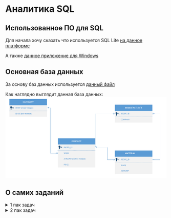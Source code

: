 # Аналитика SQL

## Использованное ПО для SQL
Для начала хочу сказать что используется  SQL Lite [на данное платформе](https://sqliteonline.com/)

А также [данное приложение для Windows](https://sqlitebrowser.org/dl/)

## Основная база данных
За основу баз данных используется [данный файл](/images/wares_20240802.sqlite3)

Как наглядно выглядит данная база данных:
![бд](/images/ВизуализацияОсновнойTаблицы.png)

## О самих заданий
<details>
<summary>
1 пак задач
</summary>

## **Краткая справка о пакете**

Данный пакет задач посвящен основам работы с SQL, включая выполнение простых запросов, сортировку данных, операции с заданиями и простую агрегацию. Задачи направлены на освоение ключевых навыков взаимодействия с реляционными базами данных, такими как извлечение уникальных значений, фильтрация, сортировка, вычисление агрегатных функций (минимум, максимум, среднее, дисперсия) и работа с подзапросами.

## **Основные навыки, используемые для решения задач**

## 1. **Выбор уникальных значений**

Использование ключевого слова DISTINCT для исключения дубликатов в результатах запроса.

Пример:
``` bash
SELECT DISTINCT company FROM MANUFACTURER;
```

## **2. Агрегатные функции**

Применение функций COUNT, MIN, MAX, AVG для вычисления количества, минимального, максимального и среднего значений.

Пример:
``` bash
SELECT COUNT(DISTINCT company) FROM MANUFACTURER;
```

## **3.Фильтрация данных**

Использование WHERE для отбора записей по условию, включая операторы LIKE для поиска по шаблону.

Пример:
``` bash
SELECT DISTINCT company FROM MANUFACTURER WHERE company LIKE 'A%' OR company LIKE 'B%';
```

## **4.Сортировка результатов**

Применение ORDER BY для сортировки данных в алфавитном или числовом порядке.

Пример:
``` bash
SELECT DISTINCT company FROM MANUFACTURER ORDER BY company ASC;
```

## **5.Операции с множествами**

Использование EXCEPT для вычитания одного набора данных из другого.

Пример:
``` bash
SELECT DISTINCT WARE FROM PRODUCT
EXCEPT
SELECT WARE FROM MATERIAL;
```

## **6.Подзапросы**

Выполнение вложенных запросов для вычисления промежуточных результатов, например, для расчёта дисперсии.

Пример:
``` bash
SELECT ROUND(AVG(price), 1) AS Средняя_цена, 
       ROUND(AVG((price - (SELECT AVG(price) FROM PRODUCT WHERE ware = 'Meat')) * 
             (price - (SELECT AVG(price) FROM PRODUCT WHERE ware = 'Meat'))), 1) AS Дисперсионная_цена
FROM PRODUCT
WHERE ware = 'Meat';
```

## **7.Округление чисел**

Использование функции ROUND для округления результатов до заданного количества знаков после запятой.

## **8.Работа с соединениями таблиц**

Понимание связей между таблицами (например, CATEGORY, MANUFACTURER, PRODUCT, MATERIAL) для корректного составления запросов.

</details>

<details>
<summary>
2 пак задач
</summary>

## **Краткая справка о пакете**

Данный пакет задач продолжает изучение SQL, фокусируясь на более сложных запросах, включая работу с соединениями таблиц, операциями с множествами, подзапросами и анализом производственных цепочек. Задачи направлены на развитие навыков составления комплексных SQL-запросов, требующих глубокого понимания структуры базы данных и взаимосвязей между таблицами. Основные темы включают сортировку, фильтрацию, агрегацию, а также анализ данных с использованием множественных условий.

## **Основные навыки, используемые для решения задач**

## **1.Соединение таблиц (JOIN)**
Использование INNER JOIN, LEFT JOIN и других типов соединений для объединения данных из нескольких таблиц.

Пример:
``` bash
SELECT DISTINCT MANUFACTURER.company 
FROM MANUFACTURER 
JOIN PRODUCT ON MANUFACTURER.RECIPE_ID = PRODUCT.RECIPE_ID 
WHERE PRODUCT.ware = 'Drinking water';
```

## **2.Операции с множествами (INTERSECT, EXCEPT)**
Применение операций для нахождения пересечений или различий между наборами данных.

Пример:
``` bash
SELECT MANUFACTURER.COMPANY
FROM PRODUCT
JOIN MANUFACTURER ON MANUFACTURER.RECIPE_ID = PRODUCT.RECIPE_ID
JOIN CATEGORY ON PRODUCT.ware = CATEGORY.ware
WHERE CATEGORY.CLASS = 'Fuel'
INTERSECT
SELECT MANUFACTURER.COMPANY
FROM PRODUCT
JOIN MANUFACTURER ON MANUFACTURER.RECIPE_ID = PRODUCT.RECIPE_ID
JOIN CATEGORY ON PRODUCT.ware = CATEGORY.ware
WHERE CATEGORY.CLASS = 'Food';
```

## **3.Сложные условия фильтрации (WHERE, HAVING)**
Использование условий для отбора данных, включая комбинации с AND, OR, и LIKE.

Пример:
``` bash
WHERE CATEGORY.CLASS = 'Raw food';
```

## **4.Сортировка результатов (ORDER BY)**
Упорядочивание данных по одному или нескольким столбцам в возрастающем или убывающем порядке.

Пример:
``` bash
ORDER BY PRODUCT.ware ASC, MANUFACTURER.company ASC;
```

## **5.Агрегатные функции (COUNT, GROUP BY, HAVING)**
Группировка данных и применение агрегатных функций для анализа.

Пример:
``` bash
GROUP BY MANUFACTURER.COMPANY
HAVING COUNT(DISTINCT PRODUCT.ware) >= 2;
```

## **6.Подзапросы**
Использование вложенных запросов для выполнения промежуточных вычислений.

Пример:
``` bash
WHERE CATEGORY.CLASS = 'Mineral';
```

## **7.Анализ производственных цепочек**
Построение запросов для выявления последовательностей производства, где продукты одной стадии используются как материалы для другой.

Пример:
``` bash
-- Пример запроса для анализа цепочек (условный)
SELECT DISTINCT m1.COMPANY
FROM PRODUCT p1
JOIN MATERIAL m ON p1.WARE = m.WARE
JOIN PRODUCT p2 ON m.RECIPE_ID = p2.RECIPE_ID
JOIN MANUFACTURER m1 ON p1.RECIPE_ID = m1.RECIPE_ID
JOIN MANUFACTURER m2 ON p2.RECIPE_ID = m2.RECIPE_ID
WHERE m1.COMPANY = m2.COMPANY;
```

## **8.Уникальные комбинации данных (DISTINCT)**
Исключение дубликатов в результатах запросов.

Пример:
``` bash
SELECT DISTINCT MANUFACTURER.company, PRODUCT.ware;
```

## **9.Работа с категориями и классификациями**
Использование таблицы CATEGORY для фильтрации данных по типам товаров.

Пример:
``` bash
JOIN CATEGORY ON PRODUCT.ware = CATEGORY.ware
WHERE CATEGORY.CLASS = 'Raw food';
```
